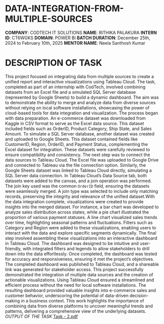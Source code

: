 # DATA-INTEGRATION-FROM-MULTIPLE-SOURCES
**COMPANY**: CODTECH IT SOLUTIONS
**NAME**: RITHIKA PALAKURA
**INTERN ID**: CT6WGKS
**DOMAIN**: POWER BI
**BATCH DURATION**: December 25th, 2024 to February 10th, 2025
**MENTOR NAME**: Neela Santhosh Kumar
# DESCRIPTION OF TASK
This project focused on integrating data from multiple sources to create a unified report and interactive visualizations using Tableau Cloud. The task, completed as part of an internship with CodTech, involved combining datasets from an Excel file and a simulated SQL Server database (represented by Google Sheets) to build a dynamic dashboard. The aim was to demonstrate the ability to merge and analyze data from diverse sources without relying on local software installations, showcasing the power of cloud-based tools for data integration and visualization. The process began with data preparation. An e-commerce dataset was downloaded from Kaggle in CSV format to serve as the Excel data source. This dataset included fields such as OrderID, Product Category, Ship State, and Sales Amount. To simulate a SQL Server database, another dataset was created and uploaded to Google Sheets. This dataset contained fields like CustomerID, Region, OrderID, and Payment Status, complementing the Excel dataset for integration. These datasets were carefully reviewed to ensure compatibility and consistency. The next step was to connect the data sources to Tableau Cloud. The Excel file was uploaded to Google Drive and connected to Tableau via the file connection option. Similarly, the Google Sheets dataset was linked to Tableau Cloud directly, simulating a SQL Server data connection. In Tableau Cloud’s Data Source tab, both datasets were added to the canvas, and a join operation was performed. The join key used was the common `OrderID` field, ensuring the datasets were seamlessly merged. A join type was selected to include only matching records, preserving the integrity and relevance of the unified dataset.With the data integration complete, visualizations were created to provide insights into the merged dataset. For instance, a bar chart was developed to analyze sales distribution across states, while a pie chart illustrated the proportion of various payment statuses. A line chart visualized sales trends over time, highlighting seasonal patterns and fluctuations. Filters such as Category and Region were added to these visualizations, enabling users to interact with the data and explore specific segments dynamically.
The final step involved assembling these visualizations into an interactive dashboard in Tableau Cloud. The dashboard was designed to be intuitive and user-friendly, with integrated filters and legends to allow stakeholders to drill down into the data effortlessly. Once completed, the dashboard was tested for accuracy and responsiveness, ensuring it met the project’s objectives. The completed dashboard was published to Tableau Cloud, and a shareable link was generated for stakeholder access.
This project successfully demonstrated the integration of multiple data sources and the creation of actionable visualizations. Using Tableau Cloud ensured a streamlined and efficient process without the need for local software installations. The resulting dashboard provided valuable insights into e-commerce sales and customer behavior, underscoring the potential of data-driven decision-making in a business context. This work highlights the importance of combining data from diverse platforms to uncover meaningful trends and patterns, delivering a comprehensive view of the underlying datasets.
 *OUTPUT OF THE TASK*
 [Task - 2.pdf](https://github.com/user-attachments/files/18428117/Task.-.2.pdf)
